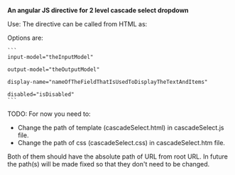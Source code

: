 **An angular JS directive for 2 level cascade select dropdown**

Use:
The directive can be called from HTML as: <cascade-select></cascade-select>

Options are:

    ```
    input-model="theInputModel"
    
    output-model="theOutputModel"
    
    display-name="nameOfTheFieldThatIsUsedToDisplayTheTextAndItems"
    
    disabled="isDisabled"
    ```
        
TODO: For now you need to:

- Change the path of template (cascadeSelect.html) in cascadeSelect.js file.
- Change the path of css (cascadeSelect.css) in cascadeSelect.htm file.
     
Both of them should have the absolute path of URL from root URL.
In future the path(s) will be made fixed so that they don't need to be changed. 